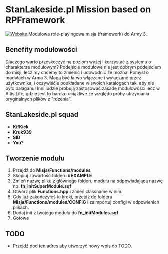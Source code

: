 # StanLakeside.pl Mission based on RPFramework

[![Website](https://img.shields.io/website-up-down-green-red/https/stanlakeside.pl.svg)](https://stanlakeside.pl/)
Modułowa role-playingowa misja (framework) do Army 3.


## Benefity modułowości
Dlaczego warto przeskoczyć na poziom wyżej i korzystać z systemu o charakterze modułowym? Podejście modułowe nie jest dobrym podejściem do misji, lecz my chcemy to zmienić i udowodnić że można! Pomyśl o modułach w Arma 3. Mogą być łatwo włączane i wyłączane przez użytkownika, i oczywiśćie poukładane w swoich katalogach tak, aby nie było bałaganu! Inni ludzie próbują zastosować zasadę modułowości lecz w Altis Life, gdzie jest to bardzo uciążliwe ze względu próby utrzymania oryginalnych plików z "rdzenia".


## StanLakeside.pl squad
* **KifKick**
* **Kruk939**
* **SID**
* **You**?

## Tworzenie modułu
1. Przejdź do **Misja/Functions/modules**
2. Skopiuj zawartość folderu **#EXAMPLE**
3. Zmień nazwę pliku z głównego folderu modułu na odpowiadającą nazwę np. **fn_initSuperModule.sqf**
4. Otwórz plik **Functions.hpp** i zmień classname w nim.
5. Gdy już zakończyłeś te kroki, przejdź do folderu **Misja/Functions/modules/CONFIG** i zaimportuj configi w odpowienich plikach.
6. Dodaj init z twojego modułu do **fn_initModules.sqf**
7. Gotowe

## TODO
* Przejdź pod [ten adres](https://github.com/Kruk939/StanLakeside-v2/projects) aby utworzyć nowy wpis do TODO.
